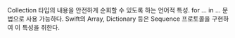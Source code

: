Collection 타입의 내용을 안전하게 순회할 수 있도록 하는 언어적 특성.
for ... in ... 문법으로 사용 가능하다.
Swift의 Array, Dictionary 등은 Sequence 프로토콜을 구현하여 이 특성을 취한다.
